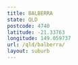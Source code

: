 ```yaml
---
title: BALBERRA
state: QLD
postcode: 4740
latitude: -21.33763
longitude: 149.059737
url: /qld/balberra/
layout: suburb
---
```

